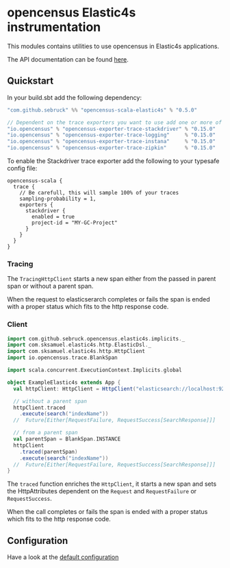 # opencensus Elastic4s instrumentation
This modules contains utilities to use opencensus in Elastic4s applications.

The API documentation can be found [here](https://census-ecosystem.github.io/opencensus-scala/api/).

## Quickstart
In your build.sbt add the following dependency:

```scala
"com.github.sebruck" %% "opencensus-scala-elastic4s" % "0.5.0" 

// Dependent on the trace exporters you want to use add one or more of the following
"io.opencensus" % "opencensus-exporter-trace-stackdriver" % "0.15.0"
"io.opencensus" % "opencensus-exporter-trace-logging"     % "0.15.0"
"io.opencensus" % "opencensus-exporter-trace-instana"     % "0.15.0"
"io.opencensus" % "opencensus-exporter-trace-zipkin"      % "0.15.0"
```

To enable the Stackdriver trace exporter add the following to your typesafe config file:
```
opencensus-scala {
  trace {
    // Be carefull, this will sample 100% of your traces
    sampling-probability = 1,
    exporters {
      stackdriver {
        enabled = true 
        project-id = "MY-GC-Project"
      }
    }
  }
}
```

### Tracing


The `TracingHttpClient` starts a new span either from the passed in parent span or without a parent span.

When the request to elasticserarch completes or fails the span is ended with a proper status which fits to the http response code.


### Client

```scala
import com.github.sebruck.opencensus.elastic4s.implicits._
import com.sksamuel.elastic4s.http.ElasticDsl._
import com.sksamuel.elastic4s.http.HttpClient
import io.opencensus.trace.BlankSpan

import scala.concurrent.ExecutionContext.Implicits.global

object ExampleElastic4s extends App {
  val httpClient: HttpClient = HttpClient("elasticsearch://localhost:9200")

  // without a parent span
  httpClient.traced
    .execute(search("indexName"))
  //  Future[Either[RequestFailure, RequestSuccess[SearchResponse]]]

  // from a parent span
  val parentSpan = BlankSpan.INSTANCE
  httpClient
    .traced(parentSpan)
    .execute(search("indexName"))
  //  Future[Either[RequestFailure, RequestSuccess[SearchResponse]]]
}
```

The `traced` function enriches the `HttpClient`,
 it starts a new span and sets the HttpAttributes dependent on the `Request` and `RequestFailure` or `RequestSuccess`.

When the call completes or fails the span is ended with a proper status which fits to the http response code.

## Configuration
Have a look at the [default configuration](src/main/resources/reference.conf)
